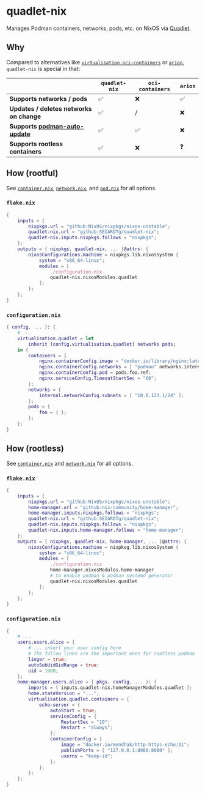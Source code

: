 # quadlet-nix

Manages Podman containers, networks, pods, etc. on NixOS via [Quadlet](https://docs.podman.io/en/latest/markdown/podman-systemd.unit.5.html).

## Why

Compared to alternatives like [`virtualisation.oci-containers`](https://github.com/NixOS/nixpkgs/blob/master/nixos/modules/virtualisation/oci-containers.nix) or [`arion`](https://github.com/hercules-ci/arion), `quadlet-nix` is special in that:

|                                                          | `quadlet-nix` | `oci-containers` | `arion` |
| -------------------------------------------------------- | ------------- | ---------------- | ------- |
| **Supports networks / pods**                             | ✅            | ❌               | ✅      |
| **Updates / deletes networks on change**                 | ✅            | /                | ❌      |
| **Supports [podman-auto-update][podman-auto-update]**    | ✅            | ✅               | ❌      |
| **Supports rootless containers**                         | ✅            | ❌               | ❓      |

[podman-auto-update]: https://docs.podman.io/en/latest/markdown/podman-auto-update.1.html

## How (rootful)

See [`container.nix`](./container.nix), [`network.nix`](./network.nix), and [`pod.nix`](./pod.nix) for all options.

### `flake.nix`

```nix
{
    inputs = {
        nixpkgs.url = "github:NixOS/nixpkgs/nixos-unstable";
        quadlet-nix.url = "github:SEIAROTg/quadlet-nix";
        quadlet-nix.inputs.nixpkgs.follows = "nixpkgs";
    };
    outputs = { nixpkgs, quadlet-nix, ... }@attrs: {
        nixosConfigurations.machine = nixpkgs.lib.nixosSystem {
            system = "x86_64-linux";
            modules = [
                ./configuration.nix
                quadlet-nix.nixosModules.quadlet
            ];
        };
    };
}
```

### `configuration.nix`

```nix
{ config, ... }: {
    # ...
    virtualisation.quadlet = let
        inherit (config.virtualisation.quadlet) networks pods;
    in {
        containers = {
            nginx.containerConfig.image = "docker.io/library/nginx:latest";
            nginx.containerConfig.networks = [ "podman" networks.internal.ref ];
            nginx.containerConfig.pod = pods.foo.ref;
            nginx.serviceConfig.TimeoutStartSec = "60";
        };
        networks = {
            internal.networkConfig.subnets = [ "10.0.123.1/24" ];
        };
        pods = {
            foo = { };
        };
    };
}
```

## How (rootless)

See [`container.nix`](./container.nix) and [`network.nix`](./network.nix) for all options.

### `flake.nix`

```nix
{
    inputs = {
        nixpkgs.url = "github:NixOS/nixpkgs/nixos-unstable";
        home-manager.url = "github:nix-community/home-manager";
        home-manager.inputs.nixpkgs.follows = "nixpkgs";
        quadlet-nix.url = "github:SEIAROTg/quadlet-nix";
        quadlet-nix.inputs.nixpkgs.follows = "nixpkgs";
        quadlet-nix.inputs.home-manager.follows = "home-manager";
    };
    outputs = { nixpkgs, quadlet-nix, home-manager, ... }@attrs: {
        nixosConfigurations.machine = nixpksg.lib.nixosSystem {
            system = "x86_64-linux";
            modules = [
                ./configuration.nix
                home-manager.nixosModules.home-manager
                # to enable podman & podman systemd generator
                quadlet-nix.nixosModules.quadlet
            ];
        };
    };
}
```

### `configuration.nix`

```nix
{
    # ...
    users.users.alice = {
        # ... insert your user config here
        # The follow lines are the important ones for rootless podman
        linger = true;
        autoSubUidGidRange = true;
        uid = 1000;
    };
    home-manager.users.alice = { pkgs, config, ... }: {
        imports = [ inputs.quadlet-nix.homeManagerModules.quadlet ];
        home.stateVersion = "...";
        virtualisation.quadlet.containers = {
            echo-server = {
                autoStart = true;
                serviceConfig = {
                    RestartSec = "10";
                    Restart = "always";
                };
                containerConfig = {
                    image = "docker.io/mendhak/http-https-echo:31";
                    publishPorts = [ "127.0.0.1:8080:8080" ];
                    userns = "keep-id";
                };
            };
        };
    };
}
```
